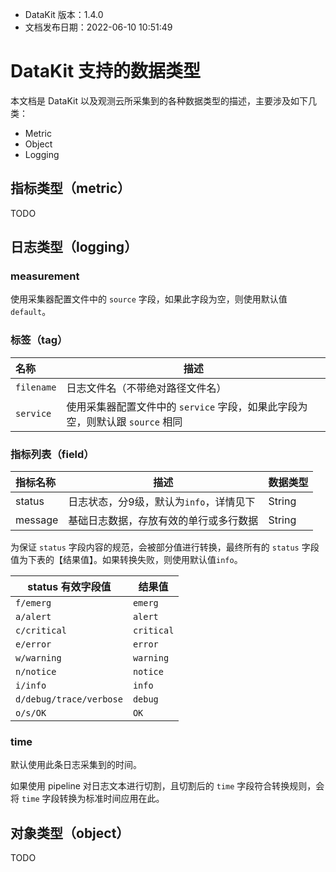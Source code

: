 

- DataKit 版本：1.4.0
- 文档发布日期：2022-06-10 10:51:49

# DataKit 支持的数据类型

本文档是 DataKit 以及观测云所采集到的各种数据类型的描述，主要涉及如下几类：

- Metric
- Object
- Logging

## 指标类型（metric）

TODO

## 日志类型（logging）

### measurement

使用采集器配置文件中的 `source` 字段，如果此字段为空，则使用默认值 `default`。

### 标签（tag）

| 名称       | 描述                                                                          |
| :--        | ---                                                                           |
| `filename` | 日志文件名（不带绝对路径文件名）                                              |
| `service`  | 使用采集器配置文件中的 `service` 字段，如果此字段为空，则默认跟 `source` 相同 |

### 指标列表（field）

| 指标名称 | 描述                                    | 数据类型 |
| :--      | ---                                     | ---      |
| status   | 日志状态，分9级，默认为`info`，详情见下 | String   |
| message  | 基础日志数据，存放有效的单行或多行数据  | String   |

为保证 `status` 字段内容的规范，会被部分值进行转换，最终所有的 `status` 字段值为下表的【结果值】。如果转换失败，则使用默认值`info`。

| status 有效字段值       | 结果值     |
| ---                     | ----       |
| `f/emerg`               | `emerg`    |
| `a/alert`               | `alert`    |
| `c/critical`            | `critical` |
| `e/error`               | `error`    |
| `w/warning`             | `warning`  |
| `n/notice`              | `notice`   |
| `i/info`                | `info`     |
| `d/debug/trace/verbose` | `debug`    |
| `o/s/OK`                | `OK`       |

### time

默认使用此条日志采集到的时间。

如果使用 pipeline 对日志文本进行切割，且切割后的 `time` 字段符合转换规则，会将 `time` 字段转换为标准时间应用在此。


## 对象类型（object）

TODO
